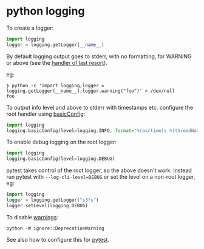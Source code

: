 # python logging

To create a logger:

```python
import logging
logger = logging.getLogger(__name__)
```

By default logging output goes to stderr, with no formatting, for WARNING or above (see the [handler of last resort](https://docs.python.org/3/library/logging.html#logging.lastResort)).

eg:

```shell
❯ python -c 'import logging;logger = logging.getLogger(__name__);logger.warning("foo")' > /dev/null
foo
```

To output info level and above to stderr with timestamps etc. configure the root handler using [basicConfig](https://docs.python.org/3/library/logging.html#logging.basicConfig):

```python
import logging
logging.basicConfig(level=logging.INFO, format="%(asctime)s %(threadName)s %(levelname)s %(message)s")
```

To enable debug logging on the root logger:

```python
import logging
logging.basicConfig(level=logging.DEBUG)
```

pytest takes control of the root logger, so the above doesn't work. Instead run pytest with `--log-cli-level=DEBUG` or set the level on a non-root logger, eg:

```python
import logging
logger = logging.getLogger("s3fs")
logger.setLevel(logging.DEBUG)
```

To disable [warnings](https://docs.python.org/3/library/warnings.html):

```
python -W ignore::DeprecationWarning
```

See also how to configure this for [pytest](https://docs.pytest.org/en/latest/how-to/capture-warnings.html#disabling-warnings-summary).
